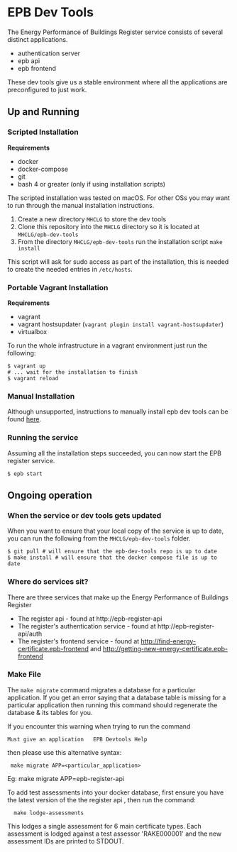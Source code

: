 # EPB Dev Tools

The Energy Performance of Buildings Register service consists of several
distinct applications.

* authentication server
* epb api
* epb frontend

These dev tools give us a stable environment where all the applications are
preconfigured to just work.

## Up and Running

### Scripted Installation

**Requirements**

* docker
* docker-compose
* git
* bash 4 or greater (only if using installation scripts)

The scripted installation was tested on macOS. For other OSs you may want to run
through the manual installation instructions.

1. Create a new directory `MHCLG` to store the dev tools
2. Clone this repository into the `MHCLG` directory so it is located at
    `MHCLG/epb-dev-tools`
3. From the directory `MHCLG/epb-dev-tools` run the installation script
    `make install`

This script will ask for sudo access as part of the installation, this is needed
to create the needed entries in `/etc/hosts`.

### Portable Vagrant Installation

**Requirements**

* vagrant
* vagrant hostsupdater (`vagrant plugin install vagrant-hostsupdater`)
* virtualbox

To run the whole infrastructure in a vagrant environment just run the following:

```shell script
$ vagrant up
# ... wait for the installation to finish
$ vagrant reload
```

### Manual Installation

Although unsupported, instructions to manually install epb dev tools can be
found [here](./MANUAL_INSTALL.md).

### Running the service

Assuming all the installation steps succeeded, you can now start the EPB
register service.

```shell script
$ epb start
```

## Ongoing operation

### When the service or dev tools gets updated

When you want to ensure that your local copy of the service is up to date, you
can run the following from the `MHCLG/epb-dev-tools` folder.

```shell script
$ git pull # will ensure that the epb-dev-tools repo is up to date
$ make install # will ensure that the docker compose file is up to date
```

### Where do services sit?

There are three services that make up the Energy Performance of Buildings
Register

* The register api - found at http://epb-register-api
* The register's authentication service - found at http://epb-register-api/auth
* The register's frontend service - found at http://find-energy-certificate.epb-frontend and http://getting-new-energy-certificate.epb-frontend

### Make File

The `make migrate` command migrates a database for a particular application.
If you get an error saying that a database table is missing for a particular application
then running this command should regenerate the database & its tables for you.

If you encounter this warning when trying to run the command

`Must give an application   EPB Devtools Help`

then please use this alternative syntax:

` make migrate APP=<particular_application>`

Eg: make migrate APP=epb-register-api

To add test assessments into your docker database, first ensure you have the latest version of the the register api , then run the command:

`  make lodge-assessments`

This lodges a single assessment for 6 main certificate types.
Each assessment is lodged against a test assessor 'RAKE000001' and the new assessment IDs are printed to STDOUT.

